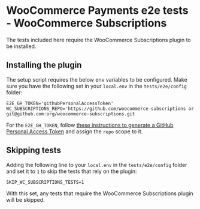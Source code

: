 # WooCommerce Payments e2e tests - WooCommerce Subscriptions

The tests included here require the WooCommerce Subscriptions plugin to be installed.

## Installing the plugin

The setup script requires the below env variables to be configured. Make sure you have the following set in your `local.env` in the `tests/e2e/config` folder:

```
E2E_GH_TOKEN='githubPersonalAccessToken'
WC_SUBSCRIPTIONS_REPO='https://github.com/woocommerce-subscriptions or git@github.com:org/woocommerce-subscriptions.git
```

For the `E2E_GH_TOKEN`, follow [these instructions to generate a GitHub Personal Access Token](E2E_GH_TOKEN) and assign the `repo` scope to it.

## Skipping tests

Adding the following line to your `local.env` in the `tests/e2e/config` folder and set it to `1` to skip the tests that rely on the plugin:

`SKIP_WC_SUBSCRIPTIONS_TESTS=1` 

With this set, any tests that require the WooCommerce Subscriptions plugin will be skipped.
